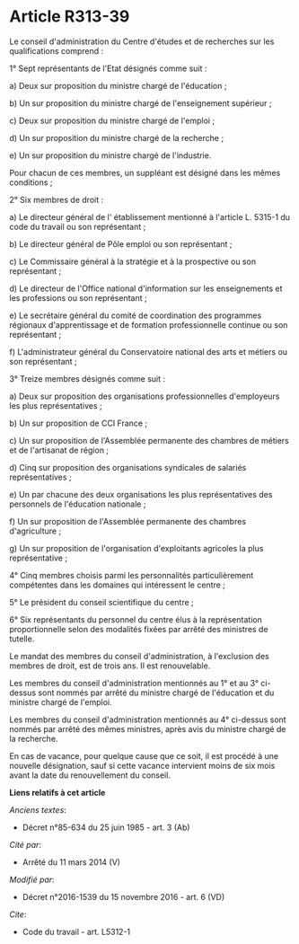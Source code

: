 # Article R313-39

Le conseil d'administration du Centre d'études et de recherches sur les qualifications comprend : 

1° Sept représentants de l'Etat désignés comme suit : 

a) Deux sur proposition du ministre chargé de l'éducation ; 

b) Un sur proposition du ministre chargé de l'enseignement supérieur ; 

c) Deux sur proposition du ministre chargé de l'emploi ; 

d) Un sur proposition du ministre chargé de la recherche ; 

e) Un sur proposition du ministre chargé de l'industrie. 

Pour chacun de ces membres, un suppléant est désigné dans les mêmes conditions ; 

2° Six membres de droit : 

a) Le directeur général de l'       établissement mentionné à l'article L. 5315-1 du code du travail ou son représentant ; 

b) Le directeur général de Pôle emploi ou son représentant ; 

c) Le Commissaire général à la stratégie et à la prospective ou son représentant ; 

d) Le directeur de l'Office national d'information sur les enseignements et les professions ou son représentant ; 

e) Le secrétaire général du comité de coordination des programmes régionaux d'apprentissage et de formation professionnelle
continue ou son représentant ; 

f) L'administrateur général du Conservatoire national des arts et métiers ou son représentant ; 

3° Treize membres désignés comme suit : 

a) Deux sur proposition des organisations professionnelles d'employeurs les plus représentatives ; 

b) Un sur proposition de CCI France ; 

c) Un sur proposition de l'Assemblée permanente des chambres de métiers et de l'artisanat de région ; 

d) Cinq sur proposition des organisations syndicales de salariés représentatives ; 

e) Un par chacune des deux organisations les plus représentatives des personnels de l'éducation nationale ; 

f) Un sur proposition de l'Assemblée permanente des chambres d'agriculture ; 

g) Un sur proposition de l'organisation d'exploitants agricoles la plus représentative ; 

4° Cinq membres choisis parmi les personnalités particulièrement compétentes dans les domaines qui intéressent le centre ; 

5° Le président du conseil scientifique du centre ; 

6° Six représentants du personnel du centre élus à la représentation proportionnelle selon des modalités fixées par arrêté
des ministres de tutelle. 

Le mandat des membres du conseil d'administration, à l'exclusion des membres de droit, est de trois ans. Il est
renouvelable. 

Les membres du conseil d'administration mentionnés au 1° et au 3° ci-dessus sont nommés par arrêté du ministre chargé de
l'éducation et du ministre chargé de l'emploi. 

Les membres du conseil d'administration mentionnés au 4° ci-dessus sont nommés par arrêté des mêmes ministres, après avis du
ministre chargé de la recherche. 

En cas de vacance, pour quelque cause que ce soit, il est procédé à une nouvelle désignation, sauf si cette vacance
intervient moins de six mois avant la date du renouvellement du conseil.

**Liens relatifs à cet article**

_Anciens textes_:

  - Décret n°85-634 du 25 juin 1985 - art. 3 (Ab)

_Cité par_:

  - Arrêté du 11 mars 2014 (V)

_Modifié par_:

  - Décret n°2016-1539 du 15 novembre 2016 - art. 6 (VD)

_Cite_:

  - Code du travail - art. L5312-1
